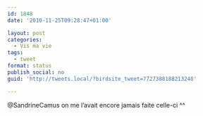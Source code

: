 ```yaml
---
id: 1848
date: '2010-11-25T09:28:47+01:00'

layout: post
categories:
  - Vis ma vie
tags:
  - tweet
format: status
publish_social: no
guid: 'http://tweets.local/?birdsite_tweet=7727388188213248'

---
```


@SandrineCamus on me l’avait encore jamais faite celle-ci ^^